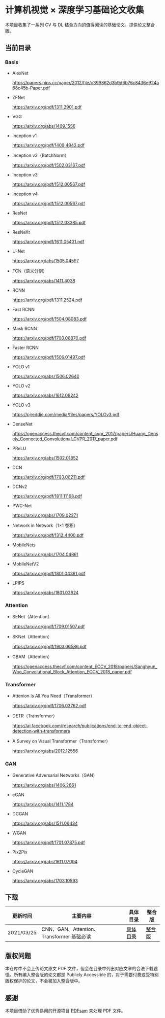 # 计算机视觉 × 深度学习基础论文收集

本项目收集了一系列 CV 与 DL 结合方向的值得阅读的基础论文，提供论文整合版。

## 当前目录

### Basis

- AlexNet

  https://papers.nips.cc/paper/2012/file/c399862d3b9d6b76c8436e924a68c45b-Paper.pdf

- ZFNet

  https://arxiv.org/pdf/1311.2901.pdf

- VGG

  https://arxiv.org/abs/1409.1556

- Inception v1

  https://arxiv.org/pdf/1409.4842.pdf

- Inception v2（BatchNorm）

  https://arxiv.org/pdf/1502.03167.pdf

- Inception v3

  https://arxiv.org/pdf/1512.00567.pdf

- Inception v4

  https://arxiv.org/pdf/1512.00567.pdf

- ResNet

  https://arxiv.org/pdf/1512.03385.pdf

- ResNeXt

  https://arxiv.org/pdf/1611.05431.pdf

- U-Net

  https://arxiv.org/abs/1505.04597

- FCN（语义分割）

  https://arxiv.org/abs/1411.4038

- RCNN

  https://arxiv.org/pdf/1311.2524.pdf

- Fast RCNN

  https://arxiv.org/pdf/1504.08083.pdf

- Mask RCNN

  https://arxiv.org/pdf/1703.06870.pdf

- Faster RCNN

  https://arxiv.org/pdf/1506.01497.pdf

- YOLO v1

  https://arxiv.org/abs/1506.02640

- YOLO v2

  https://arxiv.org/abs/1612.08242

- YOLO v3

  https://pjreddie.com/media/files/papers/YOLOv3.pdf

- DenseNet

  https://openaccess.thecvf.com/content_cvpr_2017/papers/Huang_Densely_Connected_Convolutional_CVPR_2017_paper.pdf

- PReLU

  https://arxiv.org/abs/1502.01852

- DCN

  https://arxiv.org/pdf/1703.06211.pdf

- DCNv2

  https://arxiv.org/pdf/1811.11168.pdf

- PWC-Net

  https://arxiv.org/abs/1709.02371

- Network in Network（1×1 卷积）

  https://arxiv.org/pdf/1312.4400.pdf

- MobileNets

  https://arxiv.org/abs/1704.04861

- MobileNetV2

  https://arxiv.org/pdf/1801.04381.pdf

- LPIPS

  https://arxiv.org/abs/1801.03924

### Attention

- SENet（Attention）

  https://arxiv.org/pdf/1709.01507.pdf

- SKNet（Attention）

  https://arxiv.org/pdf/1903.06586.pdf

- CBAM（Attention）

  https://openaccess.thecvf.com/content_ECCV_2018/papers/Sanghyun_Woo_Convolutional_Block_Attention_ECCV_2018_paper.pdf

### Transformer

- Attenion Is All You Need（Transformer）

  https://arxiv.org/pdf/1706.03762.pdf

- DETR（Transformer）

  https://ai.facebook.com/research/publications/end-to-end-object-detection-with-transformers

- A Survey on Visual Transformer（Transformer）

  https://arxiv.org/abs/2012.12556

### GAN

- Generative Adversarial Networks（GAN）

  https://arxiv.org/abs/1406.2661

- cGAN

  https://arxiv.org/abs/1411.1784

- DCGAN

  https://arxiv.org/abs/1511.06434

- WGAN

  https://arxiv.org/pdf/1701.07875.pdf

- Pix2Pix

  https://arxiv.org/abs/1611.07004

- CycleGAN

  https://arxiv.org/abs/1703.10593

## 下载

| 更新时间   | 主要内容                                  | 具体目录                 | 整合版                                                       |
| ---------- | ----------------------------------------- | ------------------------ | ------------------------------------------------------------ |
| 2021/03/25 | CNN、GAN、Attention、Transformer 基础必读 | [具体目录](./catalog.md) | [整合版](https://github.com/z0gSh1u/cvdl-paper-collection/releases/tag/main-release-2021-03) |

## 版权问题

本仓库中不会上传论文原文 PDF 文件，但会在目录中列出对应文章的合法下载途径。所有编入整合版的论文都是 Publicly Accessible 的，对于需要付费或受特别版权保护的论文，不会被加入整合版中。

## 感谢

本项目借助了优秀易用的开源项目 [PDFsam](https://github.com/torakiki/pdfsam) 来处理 PDF 文件。